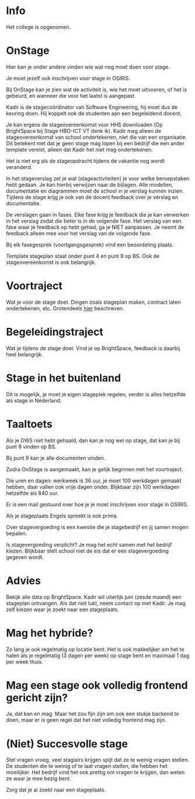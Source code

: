 # Info
Het college is opgenomen.

# OnStage
Hier kan je onder andere vinden wie wat nog moet doen voor stage.

Je moet jezelf ook inschrijven voor stage in OSIRIS.

Bij OnStage kan je zien wat de activiteit is, wie het moet uitvoeren, of het is gebeurd, en wanneer die voor het laatst is aangepast.

Kadir is de stagecoördinator van Software Engineering, hij moet dus de keuring doen. Hij koppelt ook de studenten aan een begeleidend docent.

Je kan ergens de stageovereenkomst voor HHS downloaden (Op BrightSpace bij Stage HBO-ICT VT denk ik). Kadir mag alleen de stageovereenkomst van school ondertekenen, niet die van een organisatie. Dit betekent niet dat je geen stage mag lopen bij een bedrijf die een ander template vereist, alleen dat Kadir het niet mag ondertekenen.

Het is niet erg als de stageopdracht tijdens de vakantie nog wordt veranderd.

In het stageverslag zet je wat (stageactiviteiten) je voor welke beroepstaken hebt gedaan. Je kan hierbij verwijzen naar de bijlagen. Alle modellen, documentatie en diagrammen moet de school in je verslag kunnen inzien. Tijdens de stage krijg je ook van de docent feedback over je verslag en documentatie.

De verslagen gaan in fases. Elke fase krijg je feedback die je kan verwerken in het verslag zodat die beter is in de volgende fase. Het verslag van een fase waar je feedback op hebt gehad, ga je NIET aanpassen. Je neemt de feedback alleen mee voor het verslag van de volgende fase.

Bij elk fasegesprek (voortgangsgesprek) vind een beoordeling plaats.

Template stageplan staat onder punt 4 en punt 9 op BS. Ook de stageovereenkomst is ook belangrijk.

# Voortraject
Wat je vóór de stage doet. Dingen zoals stageplan maken, contract laten ondertekenen, etc. Grotendeels [hier](#onstage) beschreven.

# Begeleidingstraject
Wat je tijdens de stage doet. Vind je op BrightSpace, feedback is daarbij heel belangrijk.

# Stage in het buitenland
Dit is mogelijk, je moet je eigen stageplek regelen, verder is alles hetzelfde als stage in Nederland.

# Taaltoets
Als je DWS niet hebt gehaald, dan kan je nog wel op stage, dat kan je bij punt 8 vinden op BS.

Bij punt 9 kan je alle documenten vinden.

Zodra OnStage is aangemaakt, kan je gelijk beginnen met het voortraject.

Die uren en dagen: werkweek is 36 uur, je moet 100 werkdagen gemaakt hebben, daar vallen ook vrije dagen onder. Blijkbaar zijn 100 werkdagen hetzelfde als 840 uur.

Er is een mail gestuurd over hoe je je moet inschrijven voor stage in OSIRIS.

Als je stageplaats Engels spreekt is ook prima.

Over stagevergoeding is een kwestie die je stagebedrijf en jij samen mogen bepalen.

Is stagevergoeding verplicht? Je mag het echt samen met het bedrijf kiezen. Blijkbaar stelt school niet de eis dat er een stagevergoeding gegeven wordt.

# Advies
Bekijk alle data op BrightSpace. Kadir wil uiterlijk juni (zesde maand) een stageplan ontvangen. Als dat niet lukt, neem contact op met Kadir. Je mag zelf kiezen waar je zoekt naar een stageplaats.

# Mag het hybride?
Zo lang je ook regelmatig op locatie bent. Het is ook makkelijker om het te halen als je regelmatig (3 dagen per week) op stage bent en maximaal 1 dag per week thuis.

# Mag een stage ook volledig frontend gericht zijn?
Ja, dat kan en mag. Maar het zou fijn zijn om ook een stukje backend te doen, maar er is geen regel dat het niet volledig frontend mag zijn.

# (Niet) Succesvolle stage
Stel vragen vroeg, veel stagiairs krijgen spijt dat ze te weinig vragen stellen. De studenten die te weinig of te laat vragen stellen, die hebben het moeilijker. Het bedrijf vind het ook prettig om vragen te krijgen, dan weten ze waar je mee bezig bent.

Zorg dat je al zoekt naar een stageplaats.
